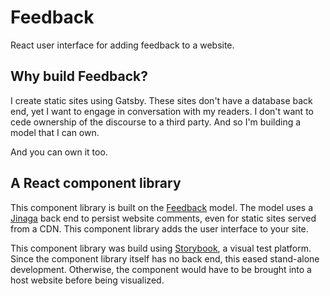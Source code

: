 # Feedback

React user interface for adding feedback to a website.

## Why build Feedback?

I create static sites using Gatsby.
These sites don't have a database back end, yet I want to engage in conversation with my readers.
I don't want to cede ownership of the discourse to a third party.
And so I'm building a model that I can own.

And you can own it too.

## A React component library

This component library is built on the [Feedback](https://github.com/jinaga/feedback) model.
The model uses a [Jinaga](https://jinaga.com) back end to persist website comments, even for static sites served from a CDN.
This component library adds the user interface to your site.

This component library was build using [Storybook](https://storybook.js.org/), a visual test platform.
Since the component library itself has no back end, this eased stand-alone development.
Otherwise, the component would have to be brought into a host website before being visualized.
